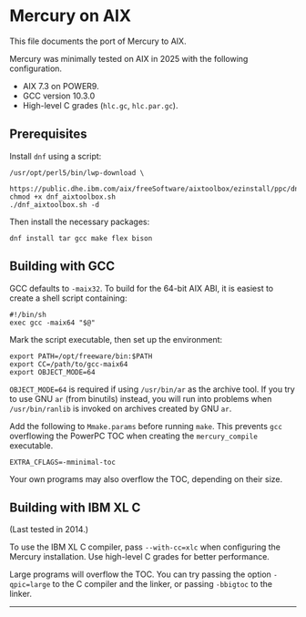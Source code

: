 Mercury on AIX
==============

This file documents the port of Mercury to AIX.

Mercury was minimally tested on AIX in 2025 with the following configuration.

* AIX 7.3 on POWER9.
* GCC version 10.3.0
* High-level C grades (`hlc.gc`, `hlc.par.gc`).

Prerequisites
-------------

Install `dnf` using a script:

```
/usr/opt/perl5/bin/lwp-download \
    https://public.dhe.ibm.com/aix/freeSoftware/aixtoolbox/ezinstall/ppc/dnf_aixtoolbox.sh
chmod +x dnf_aixtoolbox.sh
./dnf_aixtoolbox.sh -d
```

Then install the necessary packages:

```
dnf install tar gcc make flex bison
```

Building with GCC
-----------------

GCC defaults to `-maix32`. To build for the 64-bit AIX ABI, it is easiest to
create a shell script containing:

```
#!/bin/sh
exec gcc -maix64 "$@"
```

Mark the script executable, then set up the environment:

```
export PATH=/opt/freeware/bin:$PATH
export CC=/path/to/gcc-maix64
export OBJECT_MODE=64
```

`OBJECT_MODE=64` is required if using `/usr/bin/ar` as the archive tool.
If you try to use GNU `ar` (from binutils) instead, you will run into problems
when `/usr/bin/ranlib` is invoked on archives created by GNU `ar`.

Add the following to `Mmake.params` before running `make`. This prevents `gcc`
overflowing the PowerPC TOC when creating the `mercury_compile` executable.

```
EXTRA_CFLAGS=-mminimal-toc
```

Your own programs may also overflow the TOC, depending on their size.

Building with IBM XL C
-----------------------

(Last tested in 2014.)

To use the IBM XL C compiler, pass `--with-cc=xlc` when configuring the Mercury
installation. Use high-level C grades for better performance.

Large programs will overflow the TOC. You can try passing the option
`-qpic=large` to the C compiler and the linker, or passing `-bbigtoc` to the
linker.

-----------------------------------------------------------------------------
